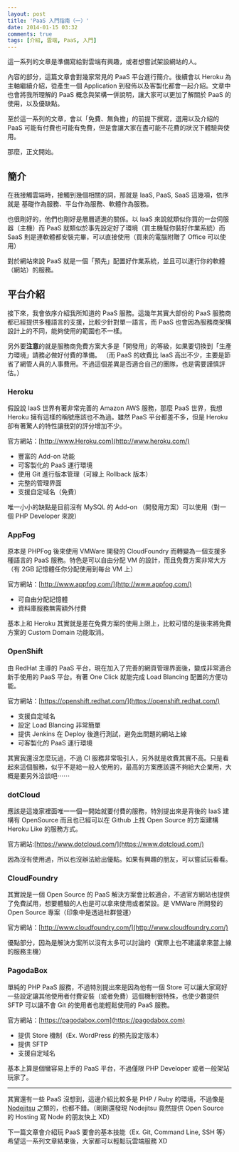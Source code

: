 ```yaml
---
layout: post
title: 'PaaS 入門指南（一）'
date: 2014-01-15 03:32
comments: true
tags: [介紹, 雲端, PaaS, 入門]
---
```

這一系列的文章是準備寫給對雲端有興趣，或者想嘗試架設網站的人。

內容的部分，這篇文章會對幾家常見的 PaaS 平台進行簡介。後續會以 Heroku 為主軸繼續介紹，從產生一個 Application 到發佈以及客製化都會一起介紹。文章中也會將我所理解的 PaaS 概念與架構一併說明，讓大家可以更加了解關於 PaaS 的使用，以及優缺點。

至於這一系列的文章，會以「免費、無負擔」的前提下撰寫，選用以及介紹的 PaaS 可能有付費也可能有免費，但是會讓大家在盡可能不花費的狀況下體驗與使用。

那麼，正文開始。

<!-- more -->

## 簡介

在我接觸雲端時，接觸到幾個相關的詞，那就是 IaaS, PaaS, SaaS 這幾項，依序就是 基礎作為服務、平台作為服務、軟體作為服務。

也很剛好的，他們也剛好是層層遞進的關係。以 IaaS 來說就類似你買的一台伺服器（主機）而 PaaS 就類似於事先設定好了環境（買主機幫你裝好作業系統）而 SaaS 則是連軟體都安裝完畢，可以直接使用（買來的電腦附贈了 Office 可以使用）

對於網站來說 PaaS 就是一個「預先」配置好作業系統，並且可以運行你的軟體（網站）的服務。

## 平台介紹

接下來，我會依序介紹我所知道的 PaaS 服務。這幾年其實大部份的 PaaS 服務商都已經提供多種語言的支援，比較少針對單一語言，而 PaaS 也會因為服務商架構設計上的不同，能夠使用的範圍也不一樣。

另外要**注意**的就是服務商免費方案大多是「開發用」的等級，如果要切換到「生產力環境」請務必做好付費的準備。
（而 PaaS 的收費比 IaaS 高出不少，主要是節省了網管人員的人事費用。不過這個差異是否適合自己的團隊，也是需要謹慎評估。）

### Heroku

假設說 IaaS 世界有著非常完善的 Amazon AWS 服務，那麼 PaaS 世界，我想 Heroku 擁有這樣的稱號應該也不為過。雖然 PaaS 平台都差不多，但是 Heroku 卻有著驚人的特性讓我對的評分增加不少。

官方網站：[http://www.Heroku.com](http://www.heroku.com/)

* 豐富的 Add-on 功能
* 可客製化的 PaaS 運行環境
* 使用 Git 進行版本管理（可線上 Rollback 版本）
* 完整的管理界面
* 支援自定域名（免費）

唯一小小的缺點是目前沒有 MySQL 的 Add-on （開發用方案）可以使用（對一個 PHP Developer 來說）

### AppFog

原本是 PHPFog 後來使用 VMWare 開發的 CloudFoundry 而轉變為一個支援多種語言的 PaaS 服務。特色是可以自由分配 VM 的設計，而且免費方案非常大方（有 2GB 記憶體任你分配使用到每台 VM 上）

官方網站：[http://www.appfog.com/](http://www.appfog.com/)

* 可自由分配記憶體
* 資料庫服務無需額外付費

基本上和 Heroku 其實就是差在免費方案的使用上限上，比較可惜的是後來將免費方案的 Custom Domain 功能取消。

### OpenShift

由 RedHat 主導的 PaaS 平台，現在加入了完善的網頁管理界面後，變成非常適合新手使用的 PaaS 平台。有著 One Click 就能完成 Load Blancing 配置的方便功能。

官方網站：[https://openshift.redhat.com/](https://openshift.redhat.com/)

* 支援自定域名
* 設定 Load Blancing 非常簡單
* 提供 Jenkins 在 Deploy 後進行測試，避免出問題的網站上線
* 可客製化的 PaaS 運行環境

其實我還沒怎麼玩過，不過 CI 服務非常吸引人，另外就是收費其實不高。只是看起來這個服務，似乎不是給一般人使用的，最高的方案應該還不夠給大企業用，大概是要另外洽談吧⋯⋯

### dotCloud

應該是這幾家裡面唯一一個一開始就要付費的服務，特別提出來是背後的 IaaS 建構有 OpenSource 而且也已經可以在 Github 上找 Open Source 的方案建構 Heroku Like 的服務方式。

官方網站:[https://www.dotcloud.com/](https://www.dotcloud.com/)

因為沒有使用過，所以也沒辦法給出優點。如果有興趣的朋友，可以嘗試玩看看。

### CloudFoundry

其實說是一個 Open Source 的 PaaS 解決方案會比較適合，不過官方網站也提供了免費試用，想要體驗的人也是可以拿來使用或者架設。是 VMWare 所開發的 Open Source 專案（印象中是透過社群營運）

官方網站：[http://www.cloudfoundry.com/](http://www.cloudfoundry.com/)

優點部分，因為是解決方案所以沒有太多可以討論的（實際上也不建議拿來當上線的服務主機）

### PagodaBox

單純的 PHP PaaS 服務，不過特別提出來是因為他有一個 Store 可以讓大家寫好一些設定讓其他使用者付費安裝（或者免費）這個機制很特殊，也使少數提供 SFTP 可以讓不會 Git 的使用者也能輕鬆使用的 PaaS 服務。

官方網站：[https://pagodabox.com](https://pagodabox.com)

* 提供 Store 機制（Ex. WordPress 的預先設定版本）
* 提供 SFTP
* 支援自定域名

基本上算是個蠻容易上手的 PaaS 平台，不過僅限 PHP Developer 或者一般架站玩家了。

---

其實還有一些 PaaS 沒想到，這邊介紹比較多是 PHP / Ruby 的環境，不過像是 [Nodejitsu](https://www.nodejitsu.com/) 之類的，也都不錯。（剛剛還發現 Nodejitsu 竟然提供 Open Source 的 Hosting 寫 Node 的朋友快上 XD）

下一篇文章會介紹玩 PaaS 要會的基本技能（Ex. Git, Command Line, SSH 等）希望這一系列文章結束後，大家都可以輕鬆玩雲端服務 XD
